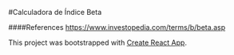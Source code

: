 
#Calculadora de Índice Beta

####References
https://www.investopedia.com/terms/b/beta.asp


This project was bootstrapped with [Create React App](https://github.com/facebook/create-react-app).